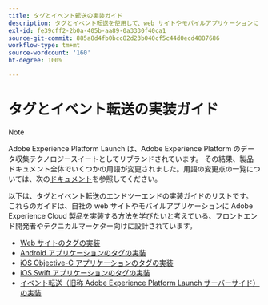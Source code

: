 ```yaml
---
title: タグとイベント転送の実装ガイド
description: タグとイベント転送を使用して、web サイトやモバイルアプリケーションに Adobe Experience Cloud 製品を実装する方法を説明します。
exl-id: fe39cff2-2b0a-405b-aa89-0a3330f40ca1
source-git-commit: 885a8d4fb0bcc82d23b040cf5c44d0ecd4887686
workflow-type: tm+mt
source-wordcount: '160'
ht-degree: 100%

---
```


# タグとイベント転送の実装ガイド

>[!NOTE]
>
>Adobe Experience Platform Launch は、Adobe Experience Platform のデータ収集テクノロジースイートとしてリブランドされています。 その結果、製品ドキュメント全体でいくつかの用語が変更されました。用語の変更点の一覧については、次の[ドキュメント](../term-updates.md)を参照してください。

以下は、タグとイベント転送のエンドツーエンドの実装ガイドのリストです。 これらのガイドは、自社の web サイトやモバイルアプリケーションに Adobe Experience Cloud 製品を実装する方法を学びたいと考えている、フロントエンド開発者やテクニカルマーケター向けに設計されています。

* [Web サイトのタグの実装](https://experienceleague.adobe.com/docs/platform-learn/implement-in-websites/overview.html?lang=ja)
* [Android アプリケーションのタグの実装](https://experienceleague.adobe.com/docs/platform-learn/implement-in-mobile-android-apps/overview.html?lang=ja)
* [iOS Objective-C アプリケーションのタグの実装](https://experienceleague.adobe.com/docs/platform-learn/implement-in-mobile-ios-objective-c-apps/overview.html?lang=ja)
* [iOS Swift アプリケーションのタグの実装](https://experienceleague.adobe.com/docs/platform-learn/implement-in-mobile-ios-swift-apps/overview.html?lang=ja)
* [イベント転送（旧称 Adobe Experience Platform Launch サーバーサイド）の実装](https://experienceleague.adobe.com/docs/platform-learn/data-collection/event-forwarding/overview.html?lang=ja)
